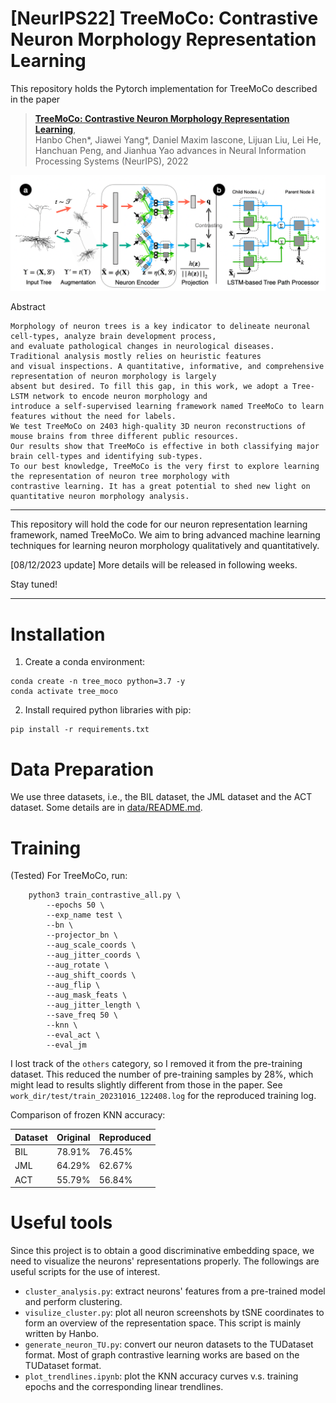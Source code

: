 # [NeurIPS22] TreeMoCo: Contrastive Neuron Morphology Representation Learning

This repository holds the Pytorch implementation for TreeMoCo described in the paper
> [**TreeMoCo: Contrastive Neuron Morphology Representation Learning**](https://openreview.net/forum?id=p6hArCtwLAU),  
> Hanbo Chen*, Jiawei Yang*, Daniel Maxim Iascone, Lijuan Liu, Lei He, Hanchuan Peng, and Jianhua Yao
> advances in Neural Information Processing Systems (NeurIPS), 2022

<p align="center">
  <img src="tree_moco_overview.png" width="1000">
</p>

Abstract

    Morphology of neuron trees is a key indicator to delineate neuronal cell-types, analyze brain development process, 
    and evaluate pathological changes in neurological diseases. Traditional analysis mostly relies on heuristic features 
    and visual inspections. A quantitative, informative, and comprehensive representation of neuron morphology is largely 
    absent but desired. To fill this gap, in this work, we adopt a Tree-LSTM network to encode neuron morphology and 
    introduce a self-supervised learning framework named TreeMoCo to learn features without the need for labels. 
    We test TreeMoCo on 2403 high-quality 3D neuron reconstructions of mouse brains from three different public resources. 
    Our results show that TreeMoCo is effective in both classifying major brain cell-types and identifying sub-types. 
    To our best knowledge, TreeMoCo is the very first to explore learning the representation of neuron tree morphology with 
    contrastive learning. It has a great potential to shed new light on quantitative neuron morphology analysis. 

-------

This repository will hold the code for our neuron representation learning framework, named TreeMoCo.
We aim to bring advanced machine learning techniques for learning neuron morphology qualitatively and quantitatively.

[08/12/2023 update]
More details will be released in following weeks.

Stay tuned!

-----

# Installation

1. Create a conda environment:

```
conda create -n tree_moco python=3.7 -y
conda activate tree_moco
```

2. Install required python libraries with pip:

```
pip install -r requirements.txt
```

# Data Preparation

We use three datasets, i.e., the BIL dataset, the JML dataset and the ACT dataset. Some details are in [data/README.md](data/README.md).

# Training

(Tested) For TreeMoCo, run:

```
    python3 train_contrastive_all.py \
        --epochs 50 \
        --exp_name test \
        --bn \
        --projector_bn \
        --aug_scale_coords \
        --aug_jitter_coords \
        --aug_rotate \
        --aug_shift_coords \
        --aug_flip \
        --aug_mask_feats \
        --aug_jitter_length \
        --save_freq 50 \
        --knn \
        --eval_act \
        --eval_jm
```

I lost track of the `others` category, so I removed it from the pre-training dataset. This reduced the number of pre-training samples by 28%, which might lead to results slightly different from those in the paper. See `work_dir/test/train_20231016_122408.log` for the reproduced training log.

Comparison of frozen KNN accuracy:

Dataset | Original | Reproduced
--- | --- | ---
BIL | 78.91% | 76.45%
JML | 64.29% | 62.67%
ACT | 55.79% | 56.84%

# Useful tools

Since this project is to obtain a good discriminative embedding space, we need to visualize the neurons' representations properly. The followings are useful scripts for the use of interest.

- `cluster_analysis.py`: extract neurons' features from a pre-trained model and perform clustering.
- `visulize_cluster.py`: plot all neuron screenshots by tSNE coordinates to form an overview of the representation space. This script is mainly written by Hanbo.
- `generate_neuron_TU.py`: convert our neuron datasets to the TUDataset format. Most of graph contrastive learning works are based on the TUDataset format.
- `plot_trendlines.ipynb`: plot the KNN accuracy curves v.s. training epochs and the corresponding linear trendlines.
